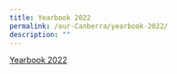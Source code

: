 ```yaml
---
title: Yearbook 2022
permalink: /our-Canberra/yearbook-2022/
description: ""
---
```



[Yearbook 2022](https://online.fliphtml5.com/imxpa/gitl/#p=1)